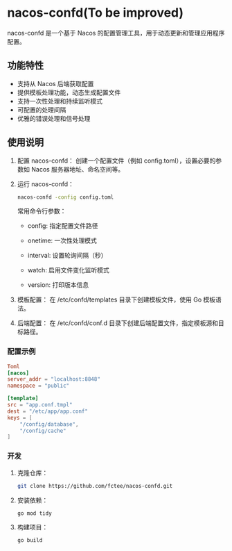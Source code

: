 # nacos-confd(To be improved)
nacos-confd 是一个基于 Nacos 的配置管理工具，用于动态更新和管理应用程序配置。

## 功能特性

- 支持从 Nacos 后端获取配置
- 提供模板处理功能，动态生成配置文件
- 支持一次性处理和持续监听模式
- 可配置的处理间隔
- 优雅的错误处理和信号处理

## 使用说明
1. 配置 nacos-confd：
   创建一个配置文件（例如 config.toml），设置必要的参数如 Nacos 服务器地址、命名空间等。

2. 运行 nacos-confd：

   ```bash
   nacos-confd -config config.toml
   ```
   常用命令行参数：

   - config: 指定配置文件路径

   - onetime: 一次性处理模式

   - interval: 设置轮询间隔（秒）

   - watch: 启用文件变化监听模式

   - version: 打印版本信息

3. 模板配置：
   在 /etc/confd/templates 目录下创建模板文件，使用 Go 模板语法。

4. 后端配置：
   在 /etc/confd/conf.d 目录下创建后端配置文件，指定模板源和目标路径。

### 配置示例

```toml
Toml
[nacos]
server_addr = "localhost:8848"
namespace = "public"

[template]
src = "app.conf.tmpl"
dest = "/etc/app/app.conf"
keys = [
    "/config/database",
    "/config/cache"
]
```

### 开发

1. 克隆仓库：

   ```bash
   git clone https://github.com/fctee/nacos-confd.git
   ```

2. 安装依赖：

   ```bash
   go mod tidy
   ```

3. 构建项目：

   ```bash
   go build
   ```